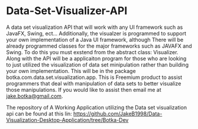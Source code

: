 # Data-Set-Visualizer-API
A data set visualization API that will work with any UI framework such as JavaFX, Swing, ect... Additionally, the visualzer is programmed to support your own implementation of a Java UI framework, although There will be already programmed classes for the major frameworks such as JAVAFX and Swing. To do this you must exstend from the abstract class: Visualizer. Along with the API will be a applicaiton program for those who are looking to just utilized the visualization of data set minipulation rather than building your own implementation. This will be in the package botka.com.data.set.visualization.app. This is Freemium product to assist programmers that deal with manipulation of data sets to better visualize those manipulations. If you would like to assist then email me at jake.botka@gmail.com.

The repository of A Working Application utilizing the Data set visualization api can be found at this lin: https://github.com/JakeB1998/Data-Visualization-Desktop-Application/tree/Botka-Dev
